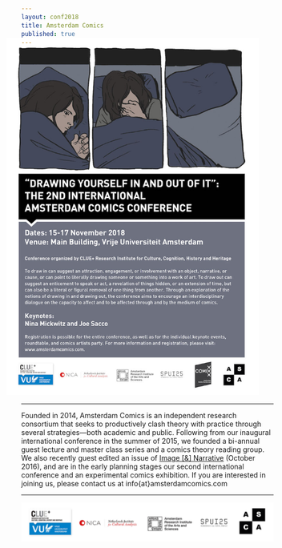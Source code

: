 ```yaml
---
layout: conf2018
title: Amsterdam Comics
published: true
---
```


<a href="conferences/fall2018/schedule/">
	<img src="conferences/fall2018/img/Drawing_Yourself_In_and_Out_of_It_POSTER-sm.jpg" alt="" style="width: 750px; margin-left: -30px; margin-top: -30px;"/>
</a>

----

Founded in 2014, Amsterdam Comics is an independent research consortium that seeks to productively clash theory with practice through several strategies—both academic and public. Following from our inaugural international conference in the summer of 2015, we founded a bi-annual guest lecture and master class series and a comics theory reading group. We also recently guest edited an issue of [Image [&] Narrative](http://www.imageandnarrative.be/index.php/imagenarrative/issue/view/79) (October 2016), and are in the early planning stages our second international conference and an experimental comics exhibition. If you are interested in joining us, please contact us at info{at}amsterdamcomics.com

----

<img src="conferences/fall2018/img/Drawing_Yourself_In_and_Out_of_It_POSTER-footer.jpg" alt="" style="width: 42.5em;"/>
